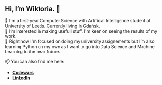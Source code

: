 ## Hi, I’m Wiktoria. 👋

👋 I'm a first-year Computer Science with Artificial Intelligence student at University of Leeds. Currently living in Gdańsk. <br>
👀 I’m interested in making usefull stuff. I'm keen on seeing the results of my work. <br>
🌱 Right now I'm focused on doing my university assignements but I’m also learning Python on my own as I want to go into Data Science and Machine Learning in the near future.


📫 You can also find me here: <br>
- **[Codewars](https://www.codewars.com/users/eskapistka)** <br>
- **[LinkedIn](https://www.linkedin.com/in/wiktoria-kowal)**

